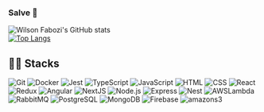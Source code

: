 ### Salve 🤙

![Wilson Fabozi's GitHub stats](https://github-readme-stats.vercel.app/api?username=wilsonfabozi&show_icons=true&theme=transparent&include_all_commits=true&count_private=true&card_width=500&line_height=20)<br />
[![Top Langs](https://github-readme-stats.vercel.app/api/top-langs/?username=wilsonfabozi&theme=transparent&layout=compact&card_width=500)](https://github.com/wilsonfabozi/github-readme-stats)
##

## 👨‍💻 Stacks
![Git](https://img.shields.io/badge/-Git-gray?style=flat&logo=git)
![Docker](https://img.shields.io/badge/-Docker-gray?style=flat&logo=docker)
![Jest](https://img.shields.io/badge/-jest-gray?style=flat&logo=jest)
![TypeScript](https://img.shields.io/badge/-TypeScript-gray?style=flat&logo=typescript)
![JavaScript](https://img.shields.io/badge/-JavaScript-gray?style=flat&logo=javascript)
![HTML](https://img.shields.io/badge/-HTML-gray?style=flat&logo=HTML5)
![CSS](https://img.shields.io/badge/-CSS-gray?style=flat&logo=CSS3)
![React](https://img.shields.io/badge/-React-gray?style=flat&logo=react)
![Redux](https://img.shields.io/badge/-Redux-gray?style=flat&logo=redux)
![Angular](https://img.shields.io/badge/-Angular-gray?style=flat&logo=angular)
![NextJS](https://img.shields.io/badge/-NextJS-gray?style=flat&logo=next.js)
![Node.js](https://img.shields.io/badge/-Node.js-gray?style=flat&logo=node.js)
![Express](https://img.shields.io/badge/-Express-gray?style=flat&logo=express)
![Nest](https://img.shields.io/badge/-NestJS-gray?style=flat&logo=nestjs)
![AWSLambda](https://img.shields.io/badge/-AWS.Lambda-gray?style=flat&logo=awslambda)
![RabbitMQ](https://img.shields.io/badge/-Rabbitmq-gray?style=flat&logo=rabbitmq)
![PostgreSQL](https://img.shields.io/badge/-PostgreSQL-gray?style=flat&logo=postgresql)
![MongoDB](https://img.shields.io/badge/-MongoDB-gray?style=flat&logo=mongodb)
![Firebase](https://img.shields.io/badge/-Firebase-gray?style=flat&logo=firebase)
![amazons3](https://img.shields.io/badge/-AmazonS3-gray?style=flat&logo=amazons3)

